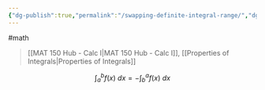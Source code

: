 ```yaml
---
{"dg-publish":true,"permalink":"/swapping-definite-integral-range/","dgHomeLink":true,"dgPassFrontmatter":false,"dgShowLocalGraph":true}
---
```


#math 
> [[MAT 150 Hub - Calc I|MAT 150 Hub - Calc I]], [[Properties of Integrals|Properties of Integrals]]

$$
\int_{a}^{b} f(x) \ dx = - \int_{b}^{a} f(x) \ dx
$$